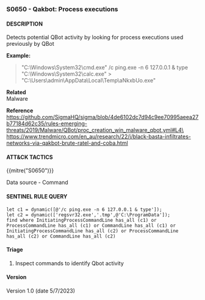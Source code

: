 ### S0650 - Qakbot: Process executions

#### DESCRIPTION

Detects potential QBot activity by looking for process executions used previously by QBot

**Example:**

> "C:\\Windows\\System32\\cmd.exe" /c ping.exe -n 6 127.0.0.1 & type "C:\\Windows\\System32\\calc.exe" > "C:\\Users\\admin\\AppData\\Local\\Temp\\aNkxbUo.exe"

**Related**\
Malware

**Reference**\
https://github.com/SigmaHQ/sigma/blob/4de6102dc7d94c9ee70995aeea27b77184d62c35/rules-emerging-threats/2019/Malware/QBot/proc_creation_win_malware_qbot.yml#L4\
https://www.trendmicro.com/en_au/research/22/j/black-basta-infiltrates-networks-via-qakbot-brute-ratel-and-coba.html

#### ATT&CK TACTICS

{{mitre("S0650")}}

Data source - Command

#### SENTINEL RULE QUERY

```
let c1 = dynamic([@'/c ping.exe -n 6 127.0.0.1 & type']);
let c2 = dynamic(['regsvr32.exe','.tmp',@'C:\ProgramData']);
find where InitiatingProcessCommandLine has_all (c1) or ProcessCommandLine has_all (c1) or CommandLine has_all (c1) or
InitiatingProcessCommandLine has_all (c2) or ProcessCommandLine has_all (c2) or CommandLine has_all (c2) 
```

#### Triage

1. Inspect commands to identify Qbot activity

#### Version

Version 1.0 (date 5/7/2023)
